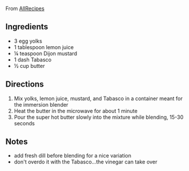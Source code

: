 From [AllRecipes](https://www.allrecipes.com/recipe/84214/blender-hollandaise-sauce/)

## Ingredients 
- 3 egg yolks
- 1 tablespoon lemon juice
- ¼ teaspoon Dijon mustard
- 1 dash Tabasco
- ½ cup butter

## Directions 
1. Mix yolks, lemon juice, mustard, and Tabasco in a container meant for the immersion blender
1. Heat the butter in the microwave for about 1 minute
1. Pour the super hot butter slowly into the mixture while blending, 15-30 seconds

## Notes
- add fresh dill before blending for a nice variation
- don't overdo it with the Tabasco...the vinegar can take over 
